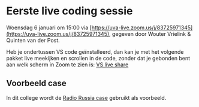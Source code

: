 # Eerste live coding sessie

Woensdag 6 januari om 15:00 via [https://uva-live.zoom.us/j/83725971345](https://uva-live.zoom.us/j/83725971345), gegeven door Wouter Vrielink & Quinten van der Post.

Heb je ondertussen VS code geïnstalleerd, dan kan je met het volgende pakket live meekijken en scrollen in de code, zonder dat je gebonden bent aan welk scherm in Zoom te zien is: [VS live share](https://marketplace.visualstudio.com/items?itemName=MS-vsliveshare.vsliveshare-pack)


## Voorbeeld case
In dit college wordt de [Radio Russia case](/cases/radio-russia) gebruikt als voorbeeld.